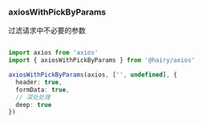 ### axiosWithPickByParams

过滤请求中不必要的参数

~~~typescript

import axios from 'axios'
import { axiosWithPickByParams } from '@hairy/axios'

axiosWithPickByParams(axios, ['', undefined], {
  header: true,
  formData: true,
  // 深处处理
  deep: true
})

~~~